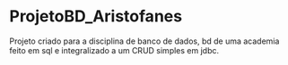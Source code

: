 # ProjetoBD_Aristofanes

Projeto criado para a disciplina de banco de dados, bd de uma academia feito em sql e integralizado a um CRUD simples em jdbc.
